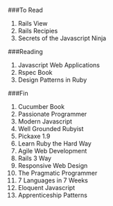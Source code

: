 ###To Read

1. Rails View
1. Rails Recipies
1. Secrets of the Javascript Ninja


###Reading

1. Javascript Web Applications
1. Rspec Book
1. Design Patterns in Ruby

###Fin

1. Cucumber Book
1. Passionate Programmer
1. Modern Javascript
1. Well Grounded Rubyist
1. Pickaxe 1.9
1. Learn Ruby the Hard Way
1. Agile Web Development
1. Rails 3 Way
1. Responsive Web Design
1. The Pragmatic Programmer
1. 7 Languages in 7 Weeks
1. Eloquent Javascript
1. Apprenticeship Patterns
